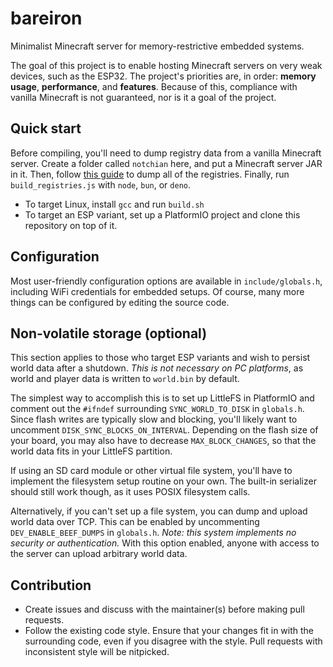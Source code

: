 # bareiron
Minimalist Minecraft server for memory-restrictive embedded systems.

The goal of this project is to enable hosting Minecraft servers on very weak devices, such as the ESP32. The project's priorities are, in order: **memory usage**, **performance**, and **features**. Because of this, compliance with vanilla Minecraft is not guaranteed, nor is it a goal of the project.

## Quick start
Before compiling, you'll need to dump registry data from a vanilla Minecraft server. Create a folder called `notchian` here, and put a Minecraft server JAR in it. Then, follow [this guide](https://minecraft.wiki/w/Minecraft_Wiki:Projects/wiki.vg_merge/Data_Generators) to dump all of the registries. Finally, run `build_registries.js` with `node`, `bun`, or `deno`.

- To target Linux, install `gcc` and run `build.sh`
- To target an ESP variant, set up a PlatformIO project and clone this repository on top of it.

## Configuration
Most user-friendly configuration options are available in `include/globals.h`, including WiFi credentials for embedded setups. Of course, many more things can be configured by editing the source code.

## Non-volatile storage (optional)
This section applies to those who target ESP variants and wish to persist world data after a shutdown. *This is not necessary on PC platforms*, as world and player data is written to `world.bin` by default.

The simplest way to accomplish this is to set up LittleFS in PlatformIO and comment out the `#ifndef` surrounding `SYNC_WORLD_TO_DISK` in `globals.h`. Since flash writes are typically slow and blocking, you'll likely want to uncomment `DISK_SYNC_BLOCKS_ON_INTERVAL`. Depending on the flash size of your board, you may also have to decrease `MAX_BLOCK_CHANGES`, so that the world data fits in your LittleFS partition.

If using an SD card module or other virtual file system, you'll have to implement the filesystem setup routine on your own. The built-in serializer should still work though, as it uses POSIX filesystem calls.

Alternatively, if you can't set up a file system, you can dump and upload world data over TCP. This can be enabled by uncommenting `DEV_ENABLE_BEEF_DUMPS` in `globals.h`. *Note: this system implements no security or authentication.* With this option enabled, anyone with access to the server can upload arbitrary world data.

## Contribution
- Create issues and discuss with the maintainer(s) before making pull requests.
- Follow the existing code style. Ensure that your changes fit in with the surrounding code, even if you disagree with the style. Pull requests with inconsistent style will be nitpicked.
